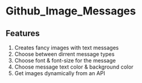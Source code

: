 # Github_Image_Messages


## Features
1. Creates fancy images with text messages
2. Choose between dirrent message types
3. Choose font & font-size for the message
4. Choose message text color & background color
5. Get images dynamically from an API
